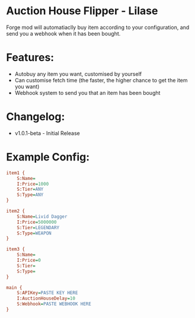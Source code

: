 <h1> Auction House Flipper - Lilase</h1>
Forge mod will automatiaclly buy item according to your configuration, and send you a webhook when it has been bought.

# Features:
- Autobuy any item you want, customised by yourself
- Can customise fetch time (the faster, the higher chance to get the item you want)
- Webhook system to send you that an item has been bought

# Changelog:
- v1.0.1-beta - Initial Release

# Example Config:
```cfg
item1 {
    S:Name= 
    I:Price=1000
    S:Tier=ANY
    S:Type=ANY
}

item2 {
    S:Name=Livid Dagger
    I:Price=5000000
    S:Tier=LEGENDARY
    S:Type=WEAPON
}

item3 {
    S:Name=
    I:Price=0
    S:Tier=
    S:Type=
}

main {
    S:APIKey=PASTE KEY HERE
    I:AuctionHouseDelay=10
    S:Webhook=PASTE WEBHOOK HERE
}
```